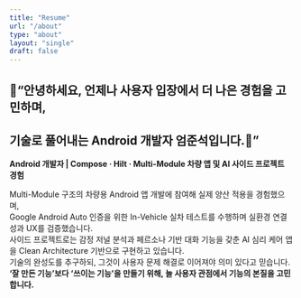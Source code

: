 ```yaml
---
title: "Resume"
url: "/about"
type: "about"
layout: "single"
draft: false
---
```


## 👋“안녕하세요, 언제나 사용자 입장에서 더 나은 경험을 고민하며,
## 기술로 풀어내는 Android 개발자 **엄준석**입니다.👋”

**Android 개발자 | Compose · Hilt · Multi-Module 차량 앱 및 AI 사이드 프로젝트 경험**

Multi-Module 구조의 차량용 Android 앱 개발에 참여해 실제 양산 적용을 경험했으며,  
Google Android Auto 인증을 위한 In-Vehicle 실차 테스트를 수행하며 실환경 연결성과 UX를 검증했습니다.  
사이드 프로젝트로는 감정 저널 분석과 페르소나 기반 대화 기능을 갖춘 AI 심리 케어 앱을 Clean Architecture 기반으로 구현하고 있습니다.  
기술의 완성도를 추구하되, 그것이 사용자 문제 해결로 이어져야 의미 있다고 믿습니다.  
**‘잘 만든 기능’보다 ‘쓰이는 기능’을 만들기 위해, 늘 사용자 관점에서 기능의 본질을 고민합니다.**